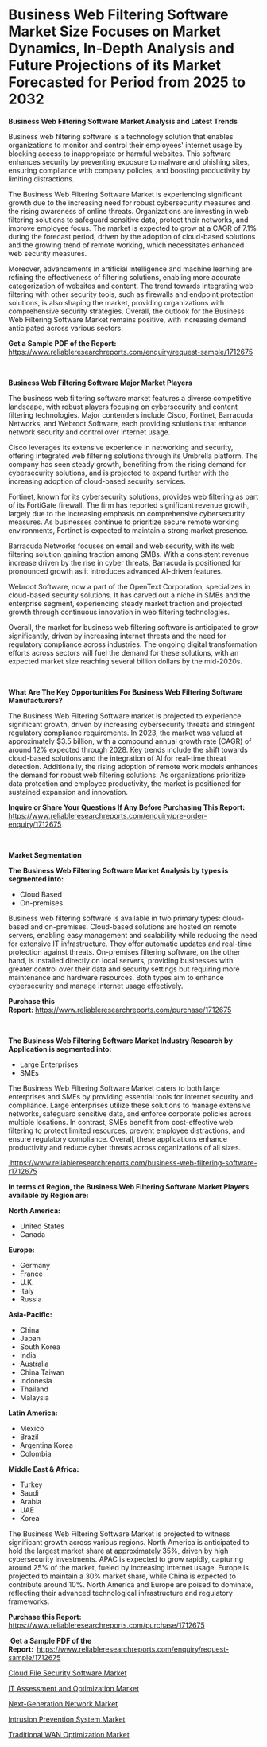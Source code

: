 <p><h1>Business Web Filtering Software Market Size Focuses on Market Dynamics, In-Depth Analysis and Future Projections of its Market Forecasted for Period from 2025 to 2032</h1></p><p><strong>Business Web Filtering Software Market Analysis and Latest Trends</strong></p>
<p><p>Business web filtering software is a technology solution that enables organizations to monitor and control their employees' internet usage by blocking access to inappropriate or harmful websites. This software enhances security by preventing exposure to malware and phishing sites, ensuring compliance with company policies, and boosting productivity by limiting distractions.</p><p>The Business Web Filtering Software Market is experiencing significant growth due to the increasing need for robust cybersecurity measures and the rising awareness of online threats. Organizations are investing in web filtering solutions to safeguard sensitive data, protect their networks, and improve employee focus. The market is expected to grow at a CAGR of 7.1% during the forecast period, driven by the adoption of cloud-based solutions and the growing trend of remote working, which necessitates enhanced web security measures.</p><p>Moreover, advancements in artificial intelligence and machine learning are refining the effectiveness of filtering solutions, enabling more accurate categorization of websites and content. The trend towards integrating web filtering with other security tools, such as firewalls and endpoint protection solutions, is also shaping the market, providing organizations with comprehensive security strategies. Overall, the outlook for the Business Web Filtering Software Market remains positive, with increasing demand anticipated across various sectors.</p></p>
<p><strong>Get a Sample PDF of the Report:&nbsp;</strong> <a href="https://www.reliableresearchreports.com/enquiry/request-sample/1712675?utm_campaign=7&utm_medium=2&utm_source=Github&utm_content=ia&utm_term=11012025&utm_id=business-web-filtering-software">https://www.reliableresearchreports.com/enquiry/request-sample/1712675</a></p>
<p>&nbsp;</p>
<p><strong>Business Web Filtering Software Major Market Players</strong></p>
<p><p>The business web filtering software market features a diverse competitive landscape, with robust players focusing on cybersecurity and content filtering technologies. Major contenders include Cisco, Fortinet, Barracuda Networks, and Webroot Software, each providing solutions that enhance network security and control over internet usage.</p><p>Cisco leverages its extensive experience in networking and security, offering integrated web filtering solutions through its Umbrella platform. The company has seen steady growth, benefiting from the rising demand for cybersecurity solutions, and is projected to expand further with the increasing adoption of cloud-based security services.</p><p>Fortinet, known for its cybersecurity solutions, provides web filtering as part of its FortiGate firewall. The firm has reported significant revenue growth, largely due to the increasing emphasis on comprehensive cybersecurity measures. As businesses continue to prioritize secure remote working environments, Fortinet is expected to maintain a strong market presence.</p><p>Barracuda Networks focuses on email and web security, with its web filtering solution gaining traction among SMBs. With a consistent revenue increase driven by the rise in cyber threats, Barracuda is positioned for pronounced growth as it introduces advanced AI-driven features.</p><p>Webroot Software, now a part of the OpenText Corporation, specializes in cloud-based security solutions. It has carved out a niche in SMBs and the enterprise segment, experiencing steady market traction and projected growth through continuous innovation in web filtering technologies.</p><p>Overall, the market for business web filtering software is anticipated to grow significantly, driven by increasing internet threats and the need for regulatory compliance across industries. The ongoing digital transformation efforts across sectors will fuel the demand for these solutions, with an expected market size reaching several billion dollars by the mid-2020s.</p></p>
<p>&nbsp;</p>
<p><strong>What Are The Key Opportunities For Business Web Filtering Software Manufacturers?</strong></p>
<p><p>The Business Web Filtering Software market is projected to experience significant growth, driven by increasing cybersecurity threats and stringent regulatory compliance requirements. In 2023, the market was valued at approximately $3.5 billion, with a compound annual growth rate (CAGR) of around 12% expected through 2028. Key trends include the shift towards cloud-based solutions and the integration of AI for real-time threat detection. Additionally, the rising adoption of remote work models enhances the demand for robust web filtering solutions. As organizations prioritize data protection and employee productivity, the market is positioned for sustained expansion and innovation.</p></p>
<p><strong>Inquire or Share Your Questions If Any Before Purchasing This Report:</strong> <a href="https://www.reliableresearchreports.com/enquiry/pre-order-enquiry/1712675?utm_campaign=7&utm_medium=2&utm_source=Github&utm_content=ia&utm_term=11012025&utm_id=business-web-filtering-software">https://www.reliableresearchreports.com/enquiry/pre-order-enquiry/1712675</a></p>
<p>&nbsp;</p>
<p><strong>Market Segmentation</strong></p>
<p><strong>The Business Web Filtering Software Market Analysis by types is segmented into:</strong></p>
<p><ul><li>Cloud Based</li><li>On-premises</li></ul></p>
<p><p>Business web filtering software is available in two primary types: cloud-based and on-premises. Cloud-based solutions are hosted on remote servers, enabling easy management and scalability while reducing the need for extensive IT infrastructure. They offer automatic updates and real-time protection against threats. On-premises filtering software, on the other hand, is installed directly on local servers, providing businesses with greater control over their data and security settings but requiring more maintenance and hardware resources. Both types aim to enhance cybersecurity and manage internet usage effectively.</p></p>
<p><strong>Purchase this Report:&nbsp;</strong><a href="https://www.reliableresearchreports.com/purchase/1712675?utm_campaign=7&utm_medium=2&utm_source=Github&utm_content=ia&utm_term=11012025&utm_id=business-web-filtering-software">https://www.reliableresearchreports.com/purchase/1712675</a></p>
<p>&nbsp;</p>
<p><strong>The Business Web Filtering Software Market Industry Research by Application is segmented into:</strong></p>
<p><ul><li>Large Enterprises</li><li>SMEs</li></ul></p>
<p><p>The Business Web Filtering Software Market caters to both large enterprises and SMEs by providing essential tools for internet security and compliance. Large enterprises utilize these solutions to manage extensive networks, safeguard sensitive data, and enforce corporate policies across multiple locations. In contrast, SMEs benefit from cost-effective web filtering to protect limited resources, prevent employee distractions, and ensure regulatory compliance. Overall, these applications enhance productivity and reduce cyber threats across organizations of all sizes.</p></p>
<p><a href="https://www.reliableresearchreports.com/business-web-filtering-software-r1712675?utm_campaign=7&utm_medium=2&utm_source=Github&utm_content=ia&utm_term=11012025&utm_id=business-web-filtering-software">&nbsp;https://www.reliableresearchreports.com/business-web-filtering-software-r1712675</a></p>
<p><strong>In terms of Region, the Business Web Filtering Software Market Players available by Region are:</strong></p>
<p>
    <p> <strong> North America: </strong>
        <ul>
            <li>United States</li>
            <li>Canada</li>
        </ul>
        </p> 
    <p> <strong> Europe: </strong>
        <ul>
            <li>Germany</li>
            <li>France</li>
            <li>U.K.</li>
            <li>Italy</li>
            <li>Russia</li>
        </ul>
        </p> 
    <p> <strong> Asia-Pacific: </strong>
        <ul>
            <li>China</li>
            <li>Japan</li>
            <li>South Korea</li>
            <li>India</li>
            <li>Australia</li>
            <li>China Taiwan</li>
            <li>Indonesia</li>
            <li>Thailand</li>
            <li>Malaysia</li>
        </ul>
        </p> 
    <p> <strong> Latin America: </strong>
        <ul>
            <li>Mexico</li>
            <li>Brazil</li>
            <li>Argentina Korea</li>
            <li>Colombia</li>
        </ul>
        </p> 
    <p> <strong> Middle East & Africa: </strong>
        <ul>
            <li>Turkey</li>
            <li>Saudi</li>
            <li>Arabia</li>
            <li>UAE</li>
            <li>Korea</li>
        </ul>
    </p>
    </p>
<p><p>The Business Web Filtering Software Market is projected to witness significant growth across various regions. North America is anticipated to hold the largest market share at approximately 35%, driven by high cybersecurity investments. APAC is expected to grow rapidly, capturing around 25% of the market, fueled by increasing internet usage. Europe is projected to maintain a 30% market share, while China is expected to contribute around 10%. North America and Europe are poised to dominate, reflecting their advanced technological infrastructure and regulatory frameworks.</p></p>
<p><strong>Purchase this Report: </strong><a href="https://www.reliableresearchreports.com/purchase/1712675?utm_campaign=7&utm_medium=2&utm_source=Github&utm_content=ia&utm_term=11012025&utm_id=business-web-filtering-software">https://www.reliableresearchreports.com/purchase/1712675</a></p>
<p>&nbsp;<strong>Get a Sample PDF of the Report:&nbsp;&nbsp;</strong><a href="https://www.reliableresearchreports.com/enquiry/request-sample/1712675?utm_campaign=7&utm_medium=2&utm_source=Github&utm_content=ia&utm_term=11012025&utm_id=business-web-filtering-software">https://www.reliableresearchreports.com/enquiry/request-sample/1712675</a></p>
<p><strong></strong></p>
<p><p><a href="https://github.com/NargisHussain432/Market-Research-Report-List-1/blob/main/cloud-file-security-software-market.md?utm_campaign=7&utm_medium=2&utm_source=Github&utm_content=ia&utm_term=11012025&utm_id=business-web-filtering-software">Cloud File Security Software Market</a></p><p><a href="https://github.com/oliveroste6/Market-Research-Report-List-1/blob/main/it-assessment-and-optimization-market.md?utm_campaign=7&utm_medium=2&utm_source=Github&utm_content=ia&utm_term=11012025&utm_id=business-web-filtering-software">IT Assessment and Optimization Market</a></p><p><a href="https://github.com/FahadAhmed223/Market-Research-Report-List-1/blob/main/next-generation-network-market.md?utm_campaign=7&utm_medium=2&utm_source=Github&utm_content=ia&utm_term=11012025&utm_id=business-web-filtering-software">Next-Generation Network Market</a></p><p><a href="https://github.com/sherikacas30/Market-Research-Report-List-1/blob/main/intrusion-prevention-system-market.md?utm_campaign=7&utm_medium=2&utm_source=Github&utm_content=ia&utm_term=11012025&utm_id=business-web-filtering-software">Intrusion Prevention System Market</a></p><p><a href="https://github.com/angelajermaine/Market-Research-Report-List-5/blob/main/traditional-wan-optimization-market.md?utm_campaign=7&utm_medium=2&utm_source=Github&utm_content=ia&utm_term=11012025&utm_id=business-web-filtering-software">Traditional WAN Optimization Market</a></p></p>